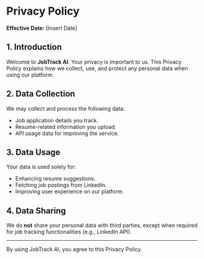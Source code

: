 # Privacy Policy

**Effective Date:** [Insert Date]  

## 1. Introduction  
Welcome to **JobTrack AI**. Your privacy is important to us. This Privacy Policy explains how we collect, use, and protect any personal data when using our platform.  

## 2. Data Collection  
We may collect and process the following data:  
- Job application details you track.  
- Resume-related information you upload.  
- API usage data for improving the service.  

## 3. Data Usage  
Your data is used solely for:  
- Enhancing resume suggestions.  
- Fetching job postings from LinkedIn.  
- Improving user experience on our platform.  

## 4. Data Sharing  
We do **not** share your personal data with third parties, except when required for job tracking functionalities (e.g., LinkedIn API).  
  

---

By using JobTrack AI, you agree to this Privacy Policy.  
